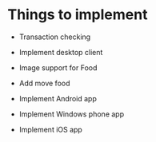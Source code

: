 # Things to implement

* Transaction checking
* Implement desktop client

* Image support for Food
* Add move food

* Implement Android app
* Implement Windows phone app
* Implement iOS app
